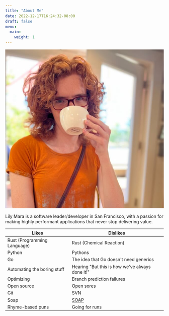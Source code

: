```yaml
---
title: "About Me"
date: 2022-12-17T16:24:32-08:00
draft: false
menu:
  main:
    weight: 1
---
```


![Photo of Lily drinking Coffee](./lily.jpeg)

Lily Mara is a software leader/developer in San Francisco, with a passion for
making highly performant applications that never stop delivering value.

| **Likes**                   | **Dislikes**                                    |
|-----------------------------|-------------------------------------------------|
| Rust (Programming Language) | Rust (Chemical Reaction)                        |
| Python                      | Pythons                                         |
| Go                          | The idea that Go doesn't need generics          |
| Automating the boring stuff | Hearing "But this is how we've always done it!" |
| Optimizing                  | Branch prediction failures                      |
| Open source                 | Open sores                                      |
| Git                         | SVN                                             |
| Soap                        | [SOAP](https://en.wikipedia.org/wiki/SOAP)      |
| Rhyme-based puns            | Going for runs                                  |
